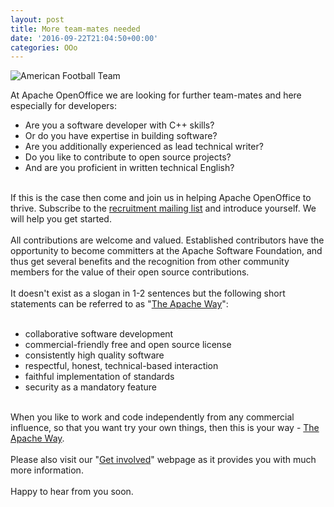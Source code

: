 ```yaml
---
layout: post
title: More team-mates needed
date: '2016-09-22T21:04:50+00:00'
categories: OOo
---
```

<p><img alt="American Football Team" src="https://blogs.apache.org/OOo/mediaresource/4be9a51b-fca1-4e08-af65-4996f6c423cf" /></p> 
  <p> </p> 
  <p> </p> 
  <p>At Apache OpenOffice we are looking for further team-mates and here especially for developers:</p> 
  <p> </p> 
  <ul> 
    <li>Are you a software developer with C++ skills?</li> 
    <li>Or do you have expertise in building software?</li> 
    <li>Are you additionally experienced as lead technical writer?</li> 
    <li>Do you like to contribute to open source projects?</li> 
    <li>And are you proficient in written technical English?<br /></li> 
  </ul> 
  <p><br />If this is the case then come and join us in helping Apache OpenOffice to thrive. Subscribe to the <a href="http://openoffice.apache.org/mailing-lists.html#recruitment-mailing-list-public" target="_blank" title="recruitment mailing list">recruitment mailing list</a> and introduce yourself. We will help you get started.<br /><br />All contributions are welcome and valued. Established contributors have the opportunity to become committers at the Apache Software Foundation, and thus get several benefits and the recognition from other community members for the value of their open source contributions.<br /><br />It doesn't exist as a slogan in 1-2 sentences but the following short statements can be referred to as &quot;<a target="_blank" title="The Apache Way" href="http://www.apache.org/foundation/how-it-works.html">The Apache Way</a>&quot;:<br /><br /></p> 
  <ul> 
    <li>collaborative software development</li> 
    <li>commercial-friendly free and open source license</li> 
    <li>consistently high quality software</li> 
    <li>respectful, honest, technical-based interaction</li> 
    <li>faithful implementation of standards</li> 
    <li>security as a mandatory feature<br /></li> 
  </ul> 
  <p><br />When you like to work and code independently from any commercial influence, so that you want try your own things, then this is your way - <a target="_blank" title="The Apache Way" href="http://www.apache.org/foundation/how-it-works.html">The Apache Way</a>.<br /><br />Please also visit our &quot;<a title="Apache OpenOffice - Get involved" target="_blank" href="http://openoffice.apache.org/get-involved.html">Get involved</a>&quot; webpage as it provides you with much more information.<br /><br />Happy to hear from you soon.<br /></p>
